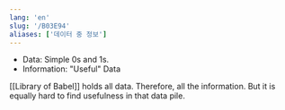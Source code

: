 ```yaml
---
lang: 'en'
slug: '/B03E94'
aliases: ['데이터 중 정보']
---
```


- Data: Simple 0s and 1s.
- Information: "Useful" Data

[[Library of Babel]] holds all data.
Therefore, all the information.
But it is equally hard to find usefulness in that data pile.
